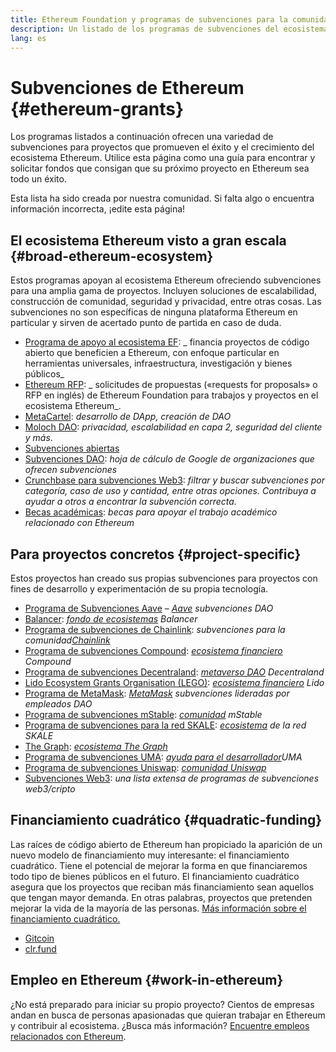 ```yaml
---
title: Ethereum Foundation y programas de subvenciones para la comunidad
description: Un listado de los programas de subvenciones del ecosistema Ethereum.
lang: es
---
```


# Subvenciones de Ethereum {#ethereum-grants}

Los programas listados a continuación ofrecen una variedad de subvenciones para proyectos que promueven el éxito y el crecimiento del ecosistema Ethereum. Utilice esta página como una guía para encontrar y solicitar fondos que consigan que su próximo proyecto en Ethereum sea todo un éxito.

Esta lista ha sido creada por nuestra comunidad. Si falta algo o encuentra información incorrecta, ¡edite esta página!

## El ecosistema Ethereum visto a gran escala {#broad-ethereum-ecosystem}

Estos programas apoyan al ecosistema Ethereum ofreciendo subvenciones para una amplia gama de proyectos. Incluyen soluciones de escalabilidad, construcción de comunidad, seguridad y privacidad, entre otras cosas. Las subvenciones no son específicas de ninguna plataforma Ethereum en particular y sirven de acertado punto de partida en caso de duda.

- [Programa de apoyo al ecosistema EF](https://esp.ethereum.foundation): _ financia proyectos de código abierto que beneficien a Ethereum, con enfoque particular en herramientas universales, infraestructura, investigación y bienes públicos_
- [Ethereum RFP](https://github.com/ethereum/requests-for-proposals): _ solicitudes de propuestas («requests for proposals» o RFP en inglés) de Ethereum Foundation para trabajos y proyectos en el ecosistema Ethereum_.
- [MetaCartel](https://www.metacartel.org/grants/): _desarrollo de DApp, creación de DAO_
- [Moloch DAO](https://www.molochdao.com/): _privacidad, escalabilidad en capa 2, seguridad del cliente y más_.
- [Subvenciones abiertas](https://opengrants.com/explore)
- [Subvenciones DAO](https://docs.google.com/spreadsheets/d/1XHc-p_MHNRdjacc8uOEjtPoWL86olP4GyxAJOFO0zxY/edit#gid=0): _hoja de cálculo de Google de organizaciones que ofrecen subvenciones_
- [Crunchbase para subvenciones Web3](https://www.cryptoneur.xyz/web3-grants): _filtrar y buscar subvenciones por categoría, caso de uso y cantidad, entre otras opciones. Contribuya a ayudar a otros a encontrar la subvención correcta._
- [Becas académicas](https://esp.ethereum.foundation/academic-grants): _becas para apoyar el trabajo académico relacionado con Ethereum_

## Para proyectos concretos {#project-specific}

Estos proyectos han creado sus propias subvenciones para proyectos con fines de desarrollo y experimentación de su propia tecnología.

- [Programa de Subvenciones Aave](https://aavegrants.org/) – _[Aave](https://aave.com/) subvenciones DAO_
- [Balancer](https://balancergrants.notion.site/Balancer-Community-Grants-23e562c5bc4347cd8304637bff0058e6): _[fondo de ecosistemas](https://balancer.fi/) Balancer_
- [Programa de subvenciones de Chainlink](https://chain.link/community/grants): _subvenciones para la comunidad[Chainlink](https://chain.link/)_
- [Programa de subvenciones Compound](https://compoundgrants.org/): _[ecosistema financiero](https://compound.finance/) Compound_
- [Programa de subvenciones Decentraland](https://governance.decentraland.org/grants/): _[metaverso DAO](https://decentraland.org/) Decentraland_
- [Lido Ecosystem Grants Organisation (LEGO)](https://lego.lido.fi/): _[ecosistema financiero](https://lido.fi/) Lido_
- [Programa de MetaMask](https://metamaskgrants.org/): _[MetaMask](https://metamask.io/) subvenciones lideradas por empleados DAO_
- [Programa de subvenciones mStable](https://docs.mstable.org/advanced/grants-program): _[comunidad](https://mstable.org/) mStable_
- [Programa de subvenciones para la red SKALE](https://skale.space/developers#grants): _[ecosistema](https://skale.space/) de la red SKALE_
- [The Graph](https://airtable.com/shrdfvnFvVch3IOVm): _[ecosistema The Graph](https://thegraph.com/)_
- [Programa de subvenciones UMA](https://grants.umaproject.org/): _[ayuda para el desarrollador](https://umaproject.org/)UMA_
- [Programa de subvenciones Uniswap](https://www.unigrants.org/): _[comunidad Uniswap](https://uniswap.org/)_
- [Subvenciones Web3](https://web3grants.net): _una lista extensa de programas de subvenciones web3/cripto_

## Financiamiento cuadrático {#quadratic-funding}

Las raíces de código abierto de Ethereum han propiciado la aparición de un nuevo modelo de financiamiento muy interesante: el financiamiento cuadrático. Tiene el potencial de mejorar la forma en que financiaremos todo tipo de bienes públicos en el futuro. El financiamiento cuadrático asegura que los proyectos que reciban más financiamiento sean aquellos que tengan mayor demanda. En otras palabras, proyectos que pretenden mejorar la vida de la mayoría de las personas. [Más información sobre el financiamiento cuadrático.](/defi/#quadratic-funding)

- [Gitcoin](https://gitcoin.co/grants)
- [clr.fund](https://clr.fund/)

## Empleo en Ethereum {#work-in-ethereum}

¿No está preparado para iniciar su propio proyecto? Cientos de empresas andan en busca de personas apasionadas que quieran trabajar en Ethereum y contribuir al ecosistema. ¿Busca más información? [Encuentre empleos relacionados con Ethereum](/community/get-involved/#ethereum-jobs).

